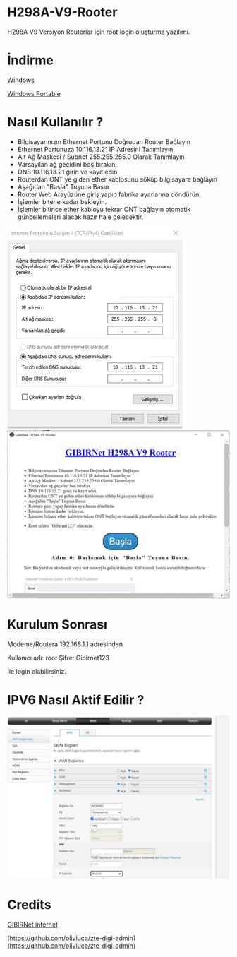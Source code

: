 # H298A-V9-Rooter
H298A V9 Versiyon Routerlar için root login oluşturma yazılımı.

# İndirme

[Windows](https://github.com/gibirnet/H298A-V9-Rooter/releases/download/Release/gibirnet-h298a-v9-rooter-1.0.0.Setup.exe)

[Windows Portable](https://github.com/gibirnet/H298A-V9-Rooter/releases/download/Release/gibirnet-h298a-v9-rooter-win32-x64-portable.zip)


# Nasıl Kullanılır ?

- Bilgisayarınızın Ethernet Portunu Doğrudan Router Bağlayın
- Ethernet Portunuza 10.116.13.21 IP Adresini Tanımlayın
- Alt Ağ Maskesi / Subnet 255.255.255.0 Olarak Tanımlayın
- Varsayılan ağ geçidini boş bırakın.
- DNS 10.116.13.21 girin ve kayıt edin.
- Routerdan ONT ye giden ether kablosunu söküp bilgisayara bağlayın
- Aşağıdan "Başla" Tuşuna Basın
- Router Web Arayüzüne giriş yapıp fabrika ayarlarına döndürün
- İşlemler bitene kadar bekleyin.
- İşlemler bitince ether kabloyu tekrar ONT bağlayın otomatik güncellemeleri alacak hazır hale gelecektir.



![IP Config Örneği](https://github.com/gibirnet/H298A-V9-Rooter/blob/main/ip-config.jpg?raw=true)
![Screenshot](https://github.com/gibirnet/H298A-V9-Rooter/raw/main/screenshot_1.jpg?raw=true)

# Kurulum Sonrası

Modeme/Routera 192.168.1.1 adresinden

Kullanıcı adı: root 
Şifre: Gibirnet123

İle login olabilirsiniz.

# IPV6 Nasıl Aktif Edilir ?
![IPV4/IPv6 Seçip Kaydedin](https://github.com/gibirnet/H298A-V9-Rooter/blob/main/ipv6enable.jpg?raw=true)

# Credits
[GIBIRNet internet](https://gibir.net.tr)

[https://github.com/olivluca/zte-digi-admin](https://github.com/olivluca/zte-digi-admin)


